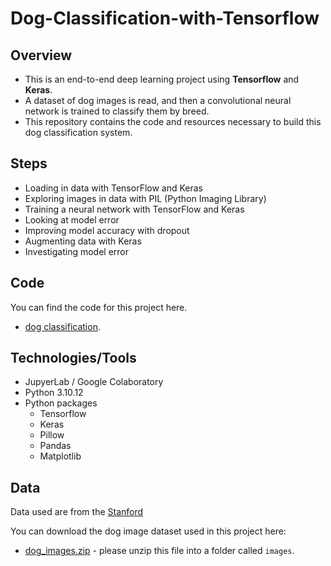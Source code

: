 # Dog-Classification-with-Tensorflow 

## Overview

* This is an end-to-end deep learning project using **Tensorflow** and **Keras**.
* A dataset of dog images is read, and then a convolutional neural network is trained to classify them by breed.
* This repository contains the code and resources necessary to build this dog classification system.

## Steps

* Loading in data with TensorFlow and Keras
* Exploring images in data with PIL (Python Imaging Library)
* Training a neural network with TensorFlow and Keras
* Looking at model error
* Improving model accuracy with dropout
* Augmenting data with Keras
* Investigating model error

## Code
You can find the code for this project here.
* [dog classification](https://github.com/dataquestio/project-walkthroughs/tree/master/dog_classification).

## Technologies/Tools

* JupyerLab / Google Colaboratory
* Python 3.10.12
* Python packages
    * Tensorflow
    * Keras
    * Pillow
    * Pandas
    * Matplotlib
     
## Data

Data used are from the [Stanford](http://vision.stanford.edu/aditya86/ImageNetDogs/)

You can download the dog image dataset used in this project here:

* [dog_images.zip](https://drive.google.com/uc?export=download&id=1sj62C-9WKD09-8iYSeEvXmAGQoY2oFFQ) - please unzip this file into a folder called `images`.


